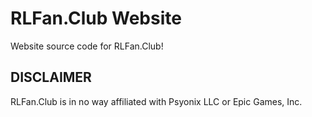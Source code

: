 # RLFan.Club Website

Website source code for RLFan.Club!

## DISCLAIMER

RLFan.Club is in no way affiliated with Psyonix LLC or Epic Games, Inc.
